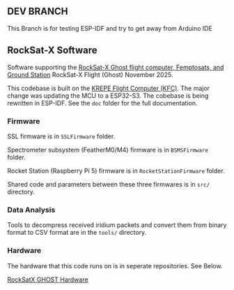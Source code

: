 ## DEV BRANCH
This Branch is for testing ESP-IDF and try to get away from Arduino IDE
## RockSat-X Software

Software supporting the [RockSat-X Ghost flight computer, Femptosats, and Ground Station]([https://github.com/krups/RockSatX-Ghost-software]) RockSat-X Flight (Ghost) November 2025.

This codebase is built on the [KREPE Flight Computer (KFC)](https://github.com/krups/iss-software). The major change was updating the MCU to a ESP32-S3. The cobebase is being rewritten in ESP-IDF. See the ```doc``` folder for the full documentation.


### Firmware 
SSL firmware is in ```SSLFirmware``` folder.

Spectrometer subsystem (FeatherM0/M4) firmware is in ```BSMSFirmware``` folder.

Rocket Station (Raspberry Pi 5) firmware is in  ```RocketStationFirmware``` folder.

Shared code and parameters between these three firmwares is in ```src/``` directory.


### Data Analysis
Tools to decompress received iridium packets and convert them from binary format to CSV format are in the ```tools/``` directory.

### Hardware

The hardware that this code runs on is in seperate repositories. See Below.

[RockSatX GHOST Hardware](https://github.com/krups/RockSatX-GHOST-Hardware)
